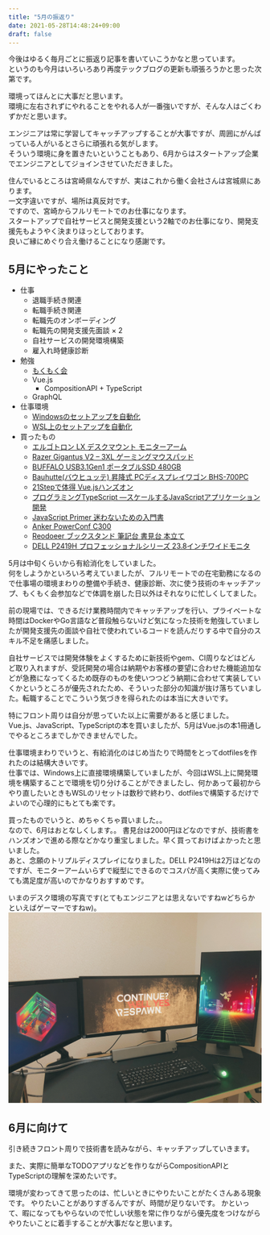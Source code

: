 ```yaml
---
title: "5月の振返り"
date: 2021-05-28T14:48:24+09:00
draft: false
---
```


今後はゆるく毎月ごとに振返り記事を書いていこうかなと思っています。  
というのも今月はいろいろあり再度テックブログの更新も頑張ろうかと思った次第です。

環境ってほんとに大事だと思います。  
環境に左右されずにやれることをやれる人が一番強いですが、そんな人はごくわずかだと思います。

エンジニアは常に学習してキャッチアップすることが大事ですが、周囲にがんばっている人がいるとさらに頑張れる気がします。  
そういう環境に身を置きたいということもあり、6月からはスタートアップ企業でエンジニアとしてジョインさせていただきました。

住んでいるところは宮崎県なんですが、実はこれから働く会社さんは宮城県にあります。  
一文字違いですが、場所は真反対です。  
ですので、宮崎からフルリモートでのお仕事になります。  
スタートアップで自社サービスと開発支援という2軸でのお仕事になり、開発支援先もようやく決まりほっとしております。  
良いご縁にめぐり合え働けることになり感謝です。  

## 5月にやったこと
- 仕事
  - 退職手続き関連
  - 転職手続き関連
  - 転職先のオンボーディング
  - 転職先の開発支援先面談 × 2
  - 自社サービスの開発環境構築
  - 雇入れ時健康診断
- 勉強
  - [もくもく会](https://sendai-cafemorning.connpass.com/)
  - Vue.js
    - CompositionAPI + TypeScript
  - GraphQL
- 仕事環境
  - [Windowsのセットアップを自動化](https://github.com/snyt45/windows10-dotfiles)
  - [WSL上のセットアップを自動化](https://github.com/snyt45/wsl-dotfiles)
- 買ったもの
  - [エルゴトロン LX デスクマウント モニターアーム](https://www.amazon.co.jp/gp/product/B07Q8TJ2KL/ref=ppx_yo_dt_b_asin_title_o04_s03?ie=UTF8&psc=1)
  - [Razer Gigantus V2 – 3XL ゲーミングマウスパッド](https://www.amazon.co.jp/gp/product/B088RTVRVH/ref=ppx_yo_dt_b_asin_title_o04_s03?ie=UTF8&psc=1)
  - [BUFFALO USB3\.1Gen1 ポータブルSSD 480GB](https://www.amazon.co.jp/gp/product/B07S9X55BX/ref=ppx_yo_dt_b_asin_title_o04_s01?ie=UTF8&psc=1)
  - [Bauhutte\(バウヒュッテ\) 昇降式 PCディスプレイワゴン BHS\-700PC](https://www.amazon.co.jp/gp/product/B07NWS92SN/ref=ppx_yo_dt_b_asin_title_o04_s00?ie=UTF8&psc=1)
  - [21Stepで体得 Vue\.jsハンズオン](https://www.amazon.co.jp/gp/product/4865942297/ref=ppx_yo_dt_b_asin_title_o03_s00?ie=UTF8&psc=1)
  - [プログラミングTypeScript ―スケールするJavaScriptアプリケーション開発](https://www.amazon.co.jp/gp/product/4873119049/ref=ppx_yo_dt_b_asin_title_o02_s00?ie=UTF8&psc=1)
  - [JavaScript Primer 迷わないための入門書](https://www.amazon.co.jp/gp/product/4048930737/ref=ppx_yo_dt_b_asin_title_o02_s00?ie=UTF8&psc=1)
  - [Anker PowerConf C300](https://www.amazon.co.jp/gp/product/B08WX1XB5Y/ref=ppx_yo_dt_b_asin_title_o01_s00?ie=UTF8&psc=1)
  - [Reodoeer ブックスタンド 筆記台 書見台 本立て](https://www.amazon.co.jp/gp/product/B013S2V48I/ref=ppx_yo_dt_b_asin_title_o01_s00?ie=UTF8&psc=1)
  - [DELL P2419H プロフェッショナルシリーズ 23\.8インチワイドモニタ](https://www.amazon.co.jp/gp/product/B07F8XZN69/ref=ppx_yo_dt_b_asin_title_o00_s00?ie=UTF8&psc=1)

5月は中旬くらいから有給消化をしていました。  
何をしようかといろいろ考えていましたが、フルリモートでの在宅勤務になるので仕事場の環境まわりの整備や手続き、健康診断、次に使う技術のキャッチアップ、もくもく会参加などで体調を崩した日以外はそれなりに忙しくしてました。  

前の現場では、できるだけ業務時間内でキャッチアップを行い、プライベートな時間はDockerやGo言語など普段触らないけど気になった技術を勉強していましたが開発支援先の面談や自社で使われているコードを読んだりする中で自分のスキル不足を痛感しました。  

自社サービスでは開発体験をよくするために新技術やgem、CI周りなどはどんど取り入れますが、受託開発の場合は納期やお客様の要望に合わせた機能追加などが急務になってくるため既存のものを使いつつどう納期に合わせて実装していくかというところが優先されたため、そういった部分の知識が抜け落ちていました。転職することでこういう気づきを得られたのは本当に大きいです。  

特にフロント周りは自分が思っていた以上に需要があると感じました。  
Vue.js、JavaScript、TypeScriptの本を買いましたが、5月はVue.jsの本1冊通しでやるところまでしかできませんでした。  

仕事環境まわりでいうと、有給消化のはじめ当たりで時間をとってdotfilesを作れたのは結構大きいです。  
仕事では、Windows上に直接環境構築していましたが、今回はWSL上に開発環境を構築することで環境を切り分けることができましたし、何かあって最初からやり直したいときもWSLのリセットは数秒で終わり、dotfilesで構築するだけでよいので心理的にもとても楽です。

買ったものでいうと、めちゃくちゃ買いました。。  
なので、6月はおとなしくします。。 
書見台は2000円ほどなのですが、技術書をハンズオンで進める際などかなり重宝しました。早く買っておけばよかったと思いました。  
あと、念願のトリプルディスプレイになりました。DELL P2419Hは2万ほどなのですが、モニターアームいらずで縦型にできるのでコスパが高く実際に使ってみても満足度が高いのでかなりおすすめです。  

いまのデスク環境の写真です(とてもエンジニアとは思えないですねwどちらかといえばゲーマーですねw)。  
![動作確認](./desk.jpg)

## 6月に向けて
引き続きフロント周りで技術書を読みながら、キャッチアップしていきます。

また、実際に簡単なTODOアプリなどを作りながらCompositionAPIとTypeScriptの理解を深めたいです。

環境が変わってきて思ったのは、忙しいときにやりたいことがたくさんある現象です。
やりたいことがありすぎるんですが、時間が足りないです。
かといって、暇になってもやらないので忙しい状態を常に作りながら優先度をつけながらやりたいことに着手することが大事だなと思います。

